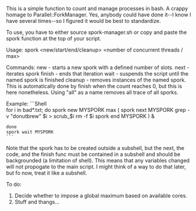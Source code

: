 This is a simple function to count and manage processes in bash. A crappy homage to Parallel::ForkManager. Yes, anybody could have done it--I know I have several times--so I figured it would be best to standardize.

To use, you have to either source spork-manager.sh or copy and paste the spork function at the top of your script.

Usage: spork <new/start/end/cleanup> <spork name> <number of concurrent threads / max>

Commands: 
	new - starts a new spork with a defined number of slots. 
	next - iterates spork
	finish - ends that iteration
	wait - suspends the script until the named spork is finished
	cleanup - removes instances of the named spork. This is automatically done by finish
		  when the count reaches 0, but this is here nonetheless. Using "all" as a 
		  name removes all trace of all sporks.

Example:
    ```Shell	
    for i in bad*.txt; do 
        spork new MYSPORK max 
            (   spork next MYSPORK
                grep -v "donutbrew" $i > scrub_$i
                rm -f $i
                spork end MYSPORK
            ) &
		
    done
    spork wait MYSPORK
    ```

Note that the spork has to be  created outside a subshell, but the next, the code, and the finish func must be contained in a subshell and should be backgrounded (a limitation of shell). This means that any variables changed will not propogate to the main script. I might think of a way to do that later, but fo now, treat it like a subshell. 

To do:
<ol>
<li> Decide whether to impose a global maximum based on available cores.</li>
<li> Stuff and thangs...</li</ol>
